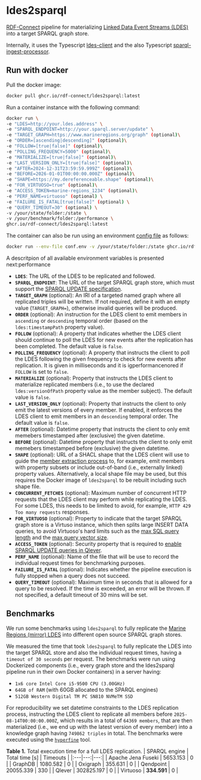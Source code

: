 # ldes2sparql

[RDF-Connect](https://rdf-connect.github.io/) pipeline for materializing [Linked Data Event Streams (LDES)](https://w3id.org/ldes/specification) into a target SPARQL graph store.

Internally, it uses the Typescript [ldes-client](https://github.com/rdf-connect/ldes-client) and the also Typescript [sparql-ingest-processor](https://github.com/rdf-connect/sparql-ingest-processor-ts).  

## Run with docker

Pull the docker image:
```bash
docker pull ghcr.io/rdf-connect/ldes2sparql:latest
```

Run a container instance with the following command:

```bash
docker run \
-e "LDES=http://your.ldes.address" \
-e "SPARQL_ENDPOINT=http://your.sparql.server/update" \
-e "TARGET_GRAPH=https://www.marineregions.org/graph" (optional)\
-e "ORDER=[ascending|descending]" (optional)\
-e "FOLLOW=[true|false]" (optional)\
-e "POLLING_FREQUENCY=5000" (optional)\
-e "MATERIALIZE=[true|false]" (optional)\
-e "LAST_VERSION_ONLY=[true|false]" (optional)\
-e "AFTER=2024-12-31T23:59:59.999Z" (optional)\
-e "BEFORE=2026-01-01T00:00:00.000Z" (optional)\
-e "SHAPE=https://my.dereferenceable.shape" (optional)\
-e "FOR_VIRTUOSO=true" (optional)\
-e "ACCESS_TOKEN=marine-regions_1234" (optional)\
-e "PERF_NAME=virtuoso" (optional) \
-e "FAILURE_IS_FATAL[true|false]" (optional) \
-e "QUERY_TIMEOUT=30" (optional) \
-v /your/state/folder:/state \
-v /your/benchmark/folder:/performance \
ghcr.io/rdf-connect/ldes2sparql:latest
```

The container can also be run using an environment [config file](https://github.com/rdf-connect/ldes2sparql/blob/main/conf.env) as follows:

```bash
docker run --env-file conf.env -v /your/state/folder:/state ghcr.io/rdf-connect/ldes2sparql:latest
```

A descritpion of all available environment variables is presented next:performance

- **`LDES`**: The URL of the LDES to be replicated and followed.
- **`SPARQL_ENDPOINT`**: The URL of the target SPARQL graph store, which must support the [SPARQL UPDATE specification](https://www.w3.org/TR/sparql11-update/).
- **`TARGET_GRAPH`** (optional): An IRI of a targeted named graph where all replicated triples will be written. If not required, define it with an empty value (`TARGET_GRAPH=`), otherwise invalid queries will be produced.
- **`ORDER`** (optional): An instruction for the LDES client to emit members in `ascending` or `descending` temporal order (based on the `ldes:timestampPath` property value).
- **`FOLLOW`** (optional): A property that indicates whether the LDES client should continue to poll the LDES for new events after the replication has been completed. The default value is `false`.
- **`POLLING_FREQUENCY`** (optional): A property that instructs the client to poll the LDES following the given frequency to check for new events after replication. It is given in milliseconds and it is igperformancenored if `FOLLOW` is set to `false`. 
- **`MATERIALIZE`** (optional): Property that instructs the LDES client to materialize replicated members (i.e., to use the declared `ldes:versionOfPath` property value as the member subject). The default value is `false`.
- **`LAST_VERSION_ONLY`** (optional): Property that instructs the client to only emit the latest versions of every member. If enabled, it enforces the LDES client to emit members in an `descending` temporal order. The default value is `false`.
- **`AFTER`** (optional): Datetime property that instructs the client to only emit memebers timestamped after (exclusive) the given datetime. 
- **`BEFORE`** (optional): Datetime property that instructs the client to only emit memebers timestamped before (exclusive) the given datetime.
- **`SHAPE`** (optional): URL of a SHACL shape that the LDES client will use to guide the [member extraction process](https://github.com/TREEcg/extract-cbd-shape) to, for example, emit members with property subsets or include out-of-band (i.e., externally linked) property values. Alternatively, a local shape file may be used, but this requires the Docker image of `ldes2sparql` to be rebuilt including such shape file.
- **`CONCURRENT_FETCHES`** (optional): Maximum number of concurrent HTTP requests that the LDES client may perform while replicating the LDES. For some LDES, this needs to be limited to avoid, for example, `HTTP 429 Too many requests` responses. 
- **`FOR_VIRTUOSO`** (optional): Property to indicate that the target SPARQL graph store is a Virtuso instance, which then splits large INSERT DATA queries, to avoid Virtuoso's hard limits such as the [max SQL query length](https://github.com/openlink/virtuoso-opensource/blob/develop/7/libsrc/Wi/sparql2sql.h#L1031) and the [max query vector size](https://community.openlinksw.com/t/virtuosoexception-sq199/1950).
- **`ACCESS_TOKEN`** (optional): Security property that is required to [enable SPARQL UPDATE queries in Qlever](https://github.com/ad-freiburg/qlever/blob/41864b6cc95e167e098ee7466af37ccc8a925723/src/engine/Server.cpp#L497).
- **`PERF_NAME`** (optional): Name of the file that will be use to record the individual request times for benchmarking purposes.
- **`FAILURE_IS_FATAL`** (optional): Indicates whether the pipeline execution is fully stopped when a query does not succeed.
- **`QUERY_TIMEOUT`** (optional): Maximum time in seconds that is allowed for a query to be resolved. If the time is exceeded, an error will be thrown. If not specified, a default timeout of 30 mins will be set. 

## Benchmarks

We run some benchmarks using `ldes2sparql` to fully replicate the [Marine Regions (mirror) LDES](http://193.190.127.143:8080/marine-regions-mirror/ldes) into different open source SPARQL graph stores.

We measured the time that took `ldes2sparql` to fully replicate the LDES into the target SPARQL store and also the individual request times, having a `timeout of 30 seconds` per request. The benchmarks were run using Dockerized components (i.e., every graph store and the ldes2sparql pipeline run in their own Docker containers) in a server having: 
- `1x6 core Intel Core i5-9500 CPU (3.00GHz)`
- `64GB of RAM` (with 60GB allocated to the SPARQL engines) 
- `512GB Western Digital TM PC SN810 NVMeTM SSD`

For reproducibility we set datetime constraints to the LDES replication process, instructing the LDES client to replicate all members before `2025-08-14T00:00:00.000Z`, which results in a total of `64369 members`, that are then materialized (i.e., we end up with the latest version of every member) into a knowledge graph having `749862 triples` in total. The benchmarks were executed using the [`hyperfine`](https://github.com/sharkdp/hyperfine) tool.

**Table 1.** Total execution time for a full LDES replication.
| SPARQL engine | Total time [s] | Timeouts |
|:---|---:|---:|
| Apache Jena Fuseki | 5653.153 | 0 |
| GraphDB | 1080.582 | 0 |
| Oxigraph | 355.631 | 0 |
| Qendpoint | 20055.339 | 330 |
| Qlever | 302825.197 | 0 |
| Virtuoso | **334.591** | 0 |